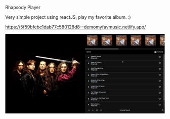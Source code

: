 Rhapsody Player

Very simple project using reactJS, play my favorite album. :)

https://5f59bfebc1dab77c580128d8--demomyfavmusic.netlify.app/

![screenshot](screenshot.png)


